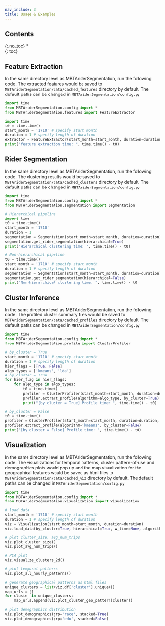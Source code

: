 ```yaml
---
nav_include: 3
title: Usage & Examples
---
```


## Contents
{:.no_toc}
*  
{: toc}


## Feature Extraction

In the same directory level as MBTAriderSegmentation, run the following code. The extracted features would be saved to ```MBTAriderSegmentation/data/cached_features``` directory by default. The default paths can be changed in ```MBTAriderSegmentation/config.py```

```python
import time
from MBTAriderSegmentation.config import *
from MBTAriderSegmentation.features import FeatureExtractor

import time
t0 = time.time()
start_month = '1710' # specify start month
duration = 1 # specify length of duration
extractor = FeatureExtractor(start_month=start_month, duration=duration).extract_features()
print("feature extraction time: ", time.time() - t0)
```
## Rider Segmentation

In the same directory level as MBTAriderSegmentation, run the following code. The clustering results would be saved to ```MBTAriderSegmentation/data/cached_clusters``` directory by default. The default paths can be changed in ```MBTAriderSegmentation/config.py```

```python
import time
from MBTAriderSegmentation.config import *
from MBTAriderSegmentation.segmentation import Segmentation

# Hierarchical pipeline
import time
t0 = time.time()
start_month = '1710'
duration = 1
segmentation = Segmentation(start_month=start_month, duration=duration)
segmentation.get_rider_segmentation(hierarchical=True)
print("Hierarchical clustering time: ", time.time() - t0)

# Non-hierarchical pipeline
t0 = time.time()
start_month = '1710' # specify start month
duration = 1 # specify length of duration
segmentation = Segmentation(start_month=start_month, duration=duration)
segmentation.get_rider_segmentation(hierarchical=False)
print("Non-hierarchical clustering time: ", time.time() - t0)
```
## Cluster Inference

In the same directory level as MBTAriderSegmentation, run the following code. The profiled cluster summary files would be saved to ```MBTAriderSegmentation/data/cached_profiles``` directory by default. The default paths can be changed in ```MBTAriderSegmentation/config.py```

```python
import time
from MBTAriderSegmentation.config import *
from MBTAriderSegmentation.profile import ClusterProfiler

# by_cluster = True
start_month = '1710' # specify start month
duration = 1 # specify length of duration
hier_flags = [True, False]
algo_types = ['kmeans', 'lda']
# by_cluster = True
for hier_flag in hier_flags:
    for algo_type in algo_types:
        t0 = time.time()
        profiler = ClusterProfiler(start_month=start_month, duration=duration, hierarchical=hier_flag)
        profiler.extract_profile(algorithm=algo_type, by_cluster=True)
        print("[by_cluster = True] Profile time: ", time.time() - t0)

# by_cluster = False
t0 = time.time()
profiler = ClusterProfiler(start_month=start_month, duration=duration, hierarchical=True)
profiler.extract_profile(algorithm='kmeans', by_cluster=False)
print("[by_cluster = False] Profile time: ", time.time() - t0)

```

## Visualization

In the same directory level as MBTAriderSegmentation, run the following code. The visualizations for temporal patterns, cluster pattern-of-use and demographics plots would pop up and the map visualization for the geographical features would be saved as html files to ```MBTAriderSegmentation/data/cached_viz``` directory by default. The default paths can be changed in ```MBTAriderSegmentation/config.py```

```python
import time
from MBTAriderSegmentation.config import *
from MBTAriderSegmentation.visualization import Visualization

# load data
start_month = '1710' # specify start month
duration = 1 # specify length of duration
viz = Visualization(start_month=start_month, duration=duration)
viz.load_data(by_cluster=True, hierarchical=True, w_time=None, algorithm='lda')

# plot cluster_size, avg_num_trips
viz.plot_cluster_size()
viz.plot_avg_num_trips()

# PCA plot
viz.visualize_clusters_2d()

# plot temporal patterns
viz.plot_all_hourly_patterns()

# generate geographical patterns as html files
unique_clusters = list(viz.df['cluster'].unique())
map_urls = []
for cluster in unique_clusters:
    map_urls.append(viz.plot_cluster_geo_pattern(cluster))

# plot demographics distribution
viz.plot_demographics(grp='race', stacked=True)
viz.plot_demographics(grp='edu', stacked=False)

```

